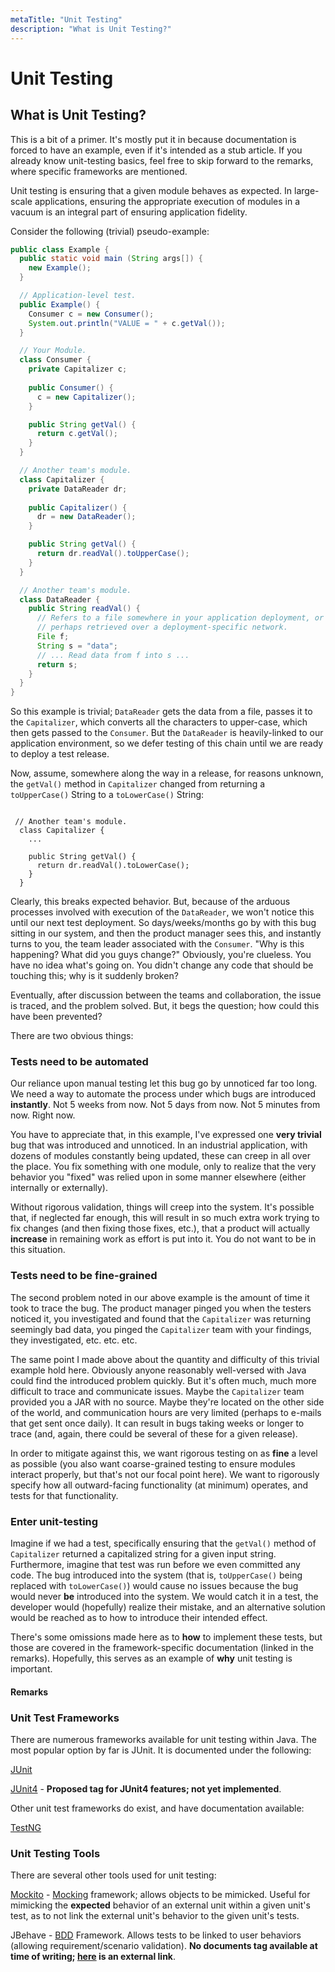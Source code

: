 ```yaml
---
metaTitle: "Unit Testing"
description: "What is Unit Testing?"
---
```


# Unit Testing




## What is Unit Testing?


This is a bit of a primer.  It's mostly put it in because documentation is forced to have an example, even if it's intended as a stub article.  If you already know unit-testing basics, feel free to skip forward to the remarks, where specific frameworks are mentioned.

Unit testing is ensuring that a given module behaves as expected.  In large-scale applications, ensuring the appropriate execution of modules in a vacuum is an integral part of ensuring application fidelity.

Consider the following (trivial) pseudo-example:

```java
public class Example {
  public static void main (String args[]) {
    new Example();
  }

  // Application-level test.
  public Example() {
    Consumer c = new Consumer();
    System.out.println("VALUE = " + c.getVal());
  }

  // Your Module.
  class Consumer {
    private Capitalizer c;
  
    public Consumer() {
      c = new Capitalizer();
    }

    public String getVal() {
      return c.getVal();
    }
  }

  // Another team's module.
  class Capitalizer {
    private DataReader dr;
  
    public Capitalizer() {
      dr = new DataReader();
    }

    public String getVal() {
      return dr.readVal().toUpperCase();
    }
  }

  // Another team's module.
  class DataReader {
    public String readVal() {
      // Refers to a file somewhere in your application deployment, or
      // perhaps retrieved over a deployment-specific network.
      File f; 
      String s = "data";
      // ... Read data from f into s ...
      return s;
    }
  }
}

```

So this example is trivial; `DataReader` gets the data from a file, passes it to the `Capitalizer`, which converts all the characters to upper-case, which then gets passed to the `Consumer`.  But the `DataReader` is heavily-linked to our application environment, so we defer testing of this chain until we are ready to deploy a test release.

Now, assume, somewhere along the way in a release, for reasons unknown, the `getVal()` method in `Capitalizer` changed from returning a `toUpperCase()` String to a `toLowerCase()` String:

```

 // Another team's module.
  class Capitalizer {
    ...

    public String getVal() {
      return dr.readVal().toLowerCase();
    }
  }

```

Clearly, this breaks expected behavior.  But, because of the arduous processes involved with execution of the `DataReader`, we won't notice this until our next test deployment.  So days/weeks/months go by with this bug sitting in our system, and then the product manager sees this, and instantly turns to you, the team leader associated with the `Consumer`.  "Why is this happening?  What did you guys change?"  Obviously, you're clueless.  You have no idea what's going on.  You didn't change any code that should be touching this; why is it suddenly broken?

Eventually, after discussion between the teams and collaboration, the issue is traced, and the problem solved.  But, it begs the question; how could this have been prevented?

There are two obvious things:

### Tests need to be automated

Our reliance upon manual testing let this bug go by unnoticed far too long.  We need a way to automate the process under which bugs are introduced **instantly**.  Not 5 weeks from now.  Not 5 days from now.  Not 5 minutes from now.  Right now.

You have to appreciate that, in this example, I've expressed one **very trivial** bug that was introduced and unnoticed.  In an industrial application, with dozens of modules constantly being updated, these can creep in all over the place.  You fix something with one module, only to realize that the very behavior you "fixed" was relied upon in some manner elsewhere (either internally or externally).

Without rigorous validation, things will creep into the system.  It's possible that, if neglected far enough, this will result in so much extra work trying to fix changes (and then fixing those fixes, etc.), that a product will actually **increase** in remaining work as effort is put into it.  You do not want to be in this situation.

### Tests need to be fine-grained

The second problem noted in our above example is the amount of time it took to trace the bug.  The product manager pinged you when the testers noticed it, you investigated and found that the `Capitalizer` was returning seemingly bad data, you pinged the `Capitalizer` team with your findings, they investigated, etc. etc. etc.

The same point I made above about the quantity and difficulty of this trivial example hold here.  Obviously anyone reasonably well-versed with Java could find the introduced problem quickly.  But it's often much, much more difficult to trace and communicate issues.  Maybe the `Capitalizer` team provided you a JAR with no source.  Maybe they're located on the other side of the world, and communication hours are very limited (perhaps to e-mails that get sent once daily).  It can result in bugs taking weeks or longer to trace (and, again, there could be several of these for a given release).

In order to mitigate against this, we want rigorous testing on as **fine** a level as possible (you also want coarse-grained testing to ensure modules interact properly, but that's not our focal point here).  We want to rigorously specify how all outward-facing functionality (at minimum) operates, and tests for that functionality.

### Enter unit-testing

Imagine if we had a test, specifically ensuring that the `getVal()` method of `Capitalizer` returned a capitalized string for a given input string.  Furthermore, imagine that test was run before we even committed any code.  The bug introduced into the system (that is, `toUpperCase()` being replaced with `toLowerCase()`) would cause no issues because the bug would never **be** introduced into the system.  We would catch it in a test, the developer would (hopefully) realize their mistake, and an alternative solution would be reached as to how to introduce their intended effect.

There's some omissions made here as to **how** to implement these tests, but those are covered in the framework-specific documentation (linked in the remarks).  Hopefully, this serves as an example of **why** unit testing is important.



#### Remarks


### Unit Test Frameworks

There are numerous frameworks available for unit testing within Java.  The most popular option by far is JUnit.  It is documented under the following:

[JUnit](http://stackoverflow.com/documentation/junit/topics)

[JUnit4](http://stackoverflow.com/documentation/junit4) - **Proposed tag for JUnit4 features; not yet implemented**.

Other unit test frameworks do exist, and have documentation available:

[TestNG](http://stackoverflow.com/documentation/testng/topics)

### Unit Testing Tools

There are several other tools used for unit testing:

[Mockito](http://stackoverflow.com/documentation/mockito/topics) - [Mocking](https://en.wikipedia.org/wiki/Mock_object) framework; allows objects to be mimicked.  Useful for mimicking the **expected** behavior of an external unit within a given unit's test, as to not link the external unit's behavior to the given unit's tests.

JBehave - [BDD](https://en.wikipedia.org/wiki/Behavior-driven_development) Framework.  Allows tests to be linked to user behaviors (allowing requirement/scenario validation).  **No documents tag available at time of writing; [here](http://jbehave.org/) is an external link**.

